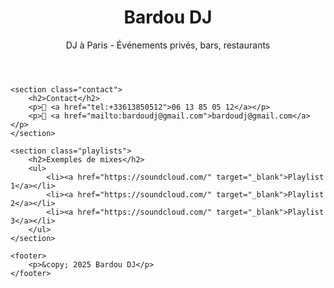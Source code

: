 <!DOCTYPE html>
<html lang="fr">
<head>
    <meta charset="UTF-8">
    <meta name="viewport" content="width=device-width, initial-scale=1.0">
    <title>Bardou DJ</title>
    <link rel="stylesheet" href="style.css">
</head>
<body>
    <header>
        <h1>Bardou DJ</h1>
        <p>DJ à Paris - Événements privés, bars, restaurants</p>
    </header>

    <section class="contact">
        <h2>Contact</h2>
        <p>📱 <a href="tel:+33613850512">06 13 85 05 12</a></p>
        <p>📧 <a href="mailto:bardoudj@gmail.com">bardoudj@gmail.com</a></p>
    </section>

    <section class="playlists">
        <h2>Exemples de mixes</h2>
        <ul>
            <li><a href="https://soundcloud.com/" target="_blank">Playlist 1</a></li>
            <li><a href="https://soundcloud.com/" target="_blank">Playlist 2</a></li>
            <li><a href="https://soundcloud.com/" target="_blank">Playlist 3</a></li>
        </ul>
    </section>

    <footer>
        <p>&copy; 2025 Bardou DJ</p>
    </footer>
</body>
</html>
